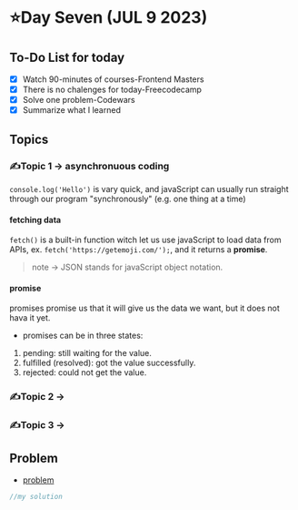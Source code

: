 # ⭐️Day Seven (JUL 9 2023)

## To-Do List for today
- [x] Watch 90-minutes of courses-Frontend Masters
- [x] There is no chalenges for today-Freecodecamp
- [x] Solve one problem-Codewars
- [x] Summarize what I learned

## Topics
### ✍️Topic 1 -> asynchronuous coding
`console.log('Hello')` is vary quick, and javaScript can usually run straight through our program "synchronously" (e.g. one thing at a time)
#### fetching data
`fetch()` is a built-in function witch let us use javaScript to load data from APIs, ex. `fetch('https://getemoji.com/');`, and it returns a **promise**.
> note -> JSON stands for javaScript object notation.
#### promise
promises promise us that it will give us the data we want, but it does not hava it yet.
- promises can be in three states:
1. pending: still waiting for the value.
2. fulfilled (resolved): got the value successfully.
3. rejected: could not get the value.


### ✍️Topic 2 -> 
### ✍️Topic 3 ->

## Problem
- [problem]()
```javascript
//my solution

```


